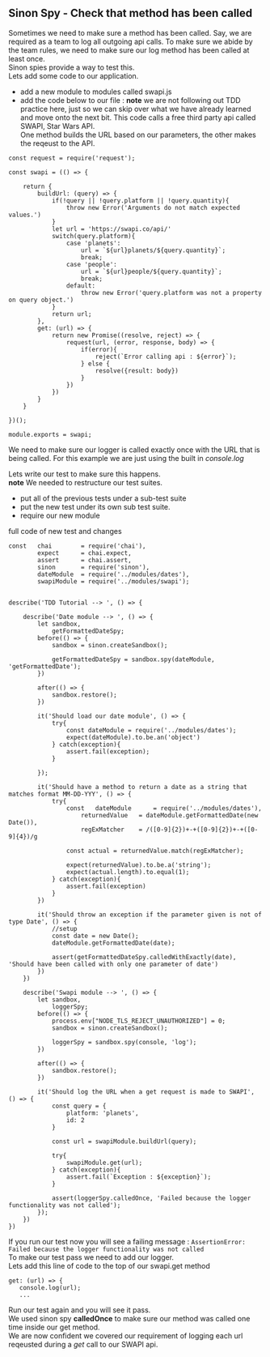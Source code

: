 ## Sinon Spy - Check that method has been called
Sometimes we need to make sure a method has been called. Say, we are required as a team to log all outgoing api calls. To make sure we abide by the team rules, we need to make sure our log method has been called at least once.  
Sinon spies provide a way to test this.  
Lets add some code to our application. 
- add a new module to modules called swapi.js
- add the code below to our file : **note** we are not following out TDD practice here, just so we can skip over what we have already learned and move onto the next bit.
This code calls a free third party api called SWAPI, Star Wars API.   
One method builds the URL based on our parameters, the other makes the reqeust to the API.
```
const request = require('request');

const swapi = (() => {

    return {
        buildUrl: (query) => {
            if(!query || !query.platform || !query.quantity){
                throw new Error('Arguments do not match expected values.')
            }
            let url = 'https://swapi.co/api/'
            switch(query.platform){
                case 'planets':
                    url = `${url}planets/${query.quantity}`;
                    break;
                case 'people':
                    url = `${url}people/${query.quantity}`;
                    break;
                default:
                    throw new Error('query.platform was not a property on query object.')
            }
            return url;
        },
        get: (url) => {
            return new Promise((resolve, reject) => {
                request(url, (error, response, body) => {
                    if(error){
                        reject(`Error calling api : ${error}`);
                    } else {
                        resolve({result: body})
                    }
                })
            })
        }
    }

})();

module.exports = swapi;
```
We need to make sure our logger is called exactly once with the URL that is being called. For this example we are just using the built in *console.log*  

Lets write our test to make sure this happens.  
**note** We needed to restructure our test suites. 
- put all of the previous tests under a sub-test suite 
- put the new test under its own sub test suite. 
- require our new module

full code of new test and changes

```
const   chai        = require('chai'),
        expect      = chai.expect,
        assert      = chai.assert,
        sinon       = require('sinon'),
        dateModule  = require('../modules/dates'),
        swapiModule = require('../modules/swapi');


describe('TDD Tutorial --> ', () => {

    describe('Date module --> ', () => {
        let sandbox,
            getFormattedDateSpy;
        before(() => {
            sandbox = sinon.createSandbox();

            getFormattedDateSpy = sandbox.spy(dateModule, 'getFormattedDate');
        })

        after(() => {
            sandbox.restore();
        })

        it('Should load our date module', () => {
            try{
                const dateModule = require('../modules/dates');
                expect(dateModule).to.be.an('object')
            } catch(exception){
                assert.fail(exception);
            }

        });

        it('Should have a method to return a date as a string that matches format MM-DD-YYY', () => {
            try{
                const   dateModule      = require('../modules/dates'),
                    returnedValue   = dateModule.getFormattedDate(new Date()),
                    regExMatcher    = /([0-9]{2})+-+([0-9]{2})+-+([0-9]{4})/g

                const actual = returnedValue.match(regExMatcher);

                expect(returnedValue).to.be.a('string');
                expect(actual.length).to.equal(1);
            } catch(exception){
                assert.fail(exception)
            }
        })

        it('Should throw an exception if the parameter given is not of type Date', () => {
            //setup
            const date = new Date();
            dateModule.getFormattedDate(date);

            assert(getFormattedDateSpy.calledWithExactly(date), 'Should have been called with only one parameter of date')
        })
    })

    describe('Swapi module --> ', () => {
        let sandbox,
            loggerSpy;
        before(() => {
            process.env["NODE_TLS_REJECT_UNAUTHORIZED"] = 0;
            sandbox = sinon.createSandbox();

            loggerSpy = sandbox.spy(console, 'log');
        })

        after(() => {
            sandbox.restore();
        })

        it('Should log the URL when a get request is made to SWAPI', () => {
            const query = {
                platform: 'planets',
                id: 2
            }

            const url = swapiModule.buildUrl(query);

            try{
                swapiModule.get(url);
            } catch(exception){
                assert.fail(`Exception : ${exception}`);
            }

            assert(loggerSpy.calledOnce, 'Failed because the logger functionality was not called');
        });
    })
})

```
If you run our test now you will see a failing message : `AssertionError: Failed because the logger functionality was not called`  
To make our test pass we need to add our logger.  
Lets add this line of code to the top of our swapi.get method  
```
get: (url) => {
   console.log(url);
   ...
```
Run our test again and you will see it pass.  
We used sinon spy **calledOnce** to make sure our method was called one time inside our get method.  
We are now confident we covered our requirement of logging each url reqeusted during a *get* call to our SWAPI api.

